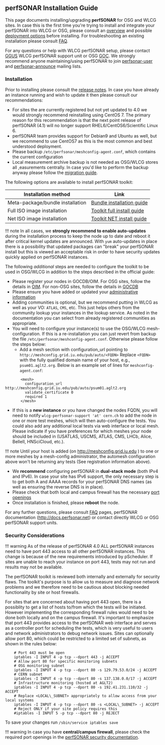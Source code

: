 ## perfSONAR Installation Guide 

This page documents installing/upgrading **perfSONAR** for OSG and WLCG sites. In case this is the first time you're trying to install and integrate your perfSONAR into WLCG or OSG, please consult an [overview](perfsonar-in-osg.md) and possible [deployment options](perfsonar/deployment-models.md) before installing. For troubleshooting an existing installation please consult [FAQ](faq.md).

For any questions or help with WLCG perfSONAR setup, please contact [GGUS](https://wiki.egi.eu/wiki/GGUS:WLCG_perfSONAR_FAQ) WLCG perfSONAR support unit or OSG [GOC](). We strongly recommend anyone maintaining/using perfSONAR to join [perfsonar-user](https://lists.internet2.edu/sympa/subscribe/perfsonar-user) and [perfsonar-announce](https://lists.internet2.edu/sympa/subscribe/perfsonar-announce) mailing lists.

### Installation

Prior to installing please consult the [release notes](http://docs.perfsonar.net/manage_update.html#special-upgrade-notes). In case you have already an instance running and wish to update it then please consult our recommendations:

* For sites the are currently registered but not yet updated to 4.0 we would strongly recommend reinstalling using CentOS 7. The primary reason for this recommendation is that the next point release of perfSONAR (4.1) will no longer support RHEL6/CentOS6/Scientific Linux 6.
* perfSONAR team provides support for Debian9 and Ubuntu as well, but we recommend to use CentOS7 as this is the most common and best understood deployment.
* Please backup `/etc/perfsonar/meshconfig-agent.conf`, which contains the current configuration
* Local measurement archive backup is not needed as OSG/WLCG stores all ,easurements centrally. In case you'd like to perform the backup  anyway please follow the [migration guide](http://docs.perfsonar.net/install_migrate_centos7.html).

The following options are available to install perfSONAR toolkit:

| Installation method              | Link                                                                                    |
|----------------------------------|-----------------------------------------------------------------------------------------|
| Meta-package/bundle installation | [Bundle installation guide](http://docs.perfsonar.net/install_centos.html)              |
| Full ISO image installation      | [Toolkit full install guide](http://docs.perfsonar.net/install_centos_fullinstall.html) |
| Net ISO image installation       | [Toolkit NET install guide](http://docs.perfsonar.net/install_centos_netinstall.html)   |

!!! note
    In all cases, we **strongly recommend to enable auto-updates** during the installation process to keep the node up to date and        reboot it after critical kernel updates are announced. With `yum` auto-updates in place there is a possibility that updated packages     can "break" your perfSONAR install but this is viewed an acceptable risk in order to have security updates quickly applied on           perfSONAR instances. 

The following *additional* steps are needed to configure the toolkit to be used in OSG/WLCG in addition to the steps described in the official guide:

* Please register your nodes in GOCDB/OIM. For OSG sites, follow the details in [OIM](register-ps-in-oim). For non-OSG sites, follow the details in [GOCDB](register-ps-in-gocdb)
* Please ensure you have added or updated your [administrative information](http://docs.perfsonar.net/manage_admin_info.html)
* Adding communities is optional, but we recommend putting in WLCG as well as your VO: `ATLAS`, `CMS`, etc. This just helps others from the community lookup your instances in the lookup service. As noted in the documentation you can select from already registered communities as appropriate.
* You will need to configure your instance(s) to use the OSG/WLCG mesh-configuration. If this is a re-installation you can just revert from backup the file `/etc/perfsonar/meshconfig-agent.conf`. Otherwise please follow the steps below: 
    * Add a mesh section with configuration_url pointing to `http://meshconfig.grid.iu.edu/pub/auto/<FQDN>` Replace `<FQDN>` with the fully qualified domain name of your host, e.g., `psum01.aglt2.org`. Below is an example set of lines for `meshconfig-agent.conf`:
 
```
       <mesh> 
         configuration_url http://meshconfig.grid.iu.edu/pub/auto/psum01.aglt2.org
         validate_certificate 0 
         required 1 
       </mesh> 	
```

* If this is a **new instance** or you have changed the nodes FQDN, you will need to notify `wlcg-perfsonar-support 'at' cern.ch` to add the node in one or more test meshes, which will then auto-configure the tests. You could also add any additional local tests via web interface or local mesh. Please indicate if you have preferences for which meshes your node should be included in (USATLAS, USCMS, ATLAS, CMS, LHCb, Alice, BelleII, HNSciCloud, etc.).

!!! note
    Until your host is added (on http://meshconfig.grid.iu.edu ) to one or more meshes by a mesh-config administrator, the automesh configuration above won't be returning any tests (See registration information above).
	
* We **recommend** configuring perfSONAR in **dual-stack mode** (both IPv4 and IPv6). In case your site has IPv6 support, the only necessary step is to get both A and AAAA records for your perfSONAR DNS names (as well as ensuring the reverse DNS is in place).
* Please check that both local and campus firewall has the necessary [port openings](#security-considerations)
* Once installation is finished, please **reboot** the node.

For any further questions, please consult [FAQ](faq.md) pages, perfSONAR documentation (<http://docs.perfsonar.net>) or contact directly WLCG or OSG perfSONAR support units.

### Security Considerations

!!! warning 
	As of the release of perfSONAR 4.0 ALL perfSONAR instances need to have port 443 access to all other perfSONAR instances. This change is because of the new requirements introduced by pScheduler. If sites are unable to reach your instance on port 443, tests may not run and results may not be available.

The perfSONAR toolkit is reviewed both internally and externally for security flaws. The toolkit's purpose is to allow us to measure and diagnose network problems and we therefore need to be cautious about blocking needed functionality by site or host firewalls.

For sites that are concerned about having port 443 open, there is a possiblity to get a list of hosts to/from which the tests will be initiated. However implementing the corresponding firewall rules would need to be done both locally and on the campus firewall. It's important to emphasize that port 443 provides access to the perfSONAR web interface and serves as a controller port for scheduling the tests, which is very useful to users and network administrators to debug network issues. Sites can optionally allow port 80, which could be restricted to a limited set of subnets, as shown in the rules below: 
```
    # Port 443 must be open 
    iptables -I INPUT 4 -p tcp --dport 443 -j ACCEPT
    # Allow port 80 for specific monitoring subnets
    # OSG monitoring subnet 
    iptables -I INPUT 4 -p tcp --dport 80 -s 129.79.53.0/24 -j ACCEPT 
    # CERN subnet 
    iptables -I INPUT 4 -p tcp --dport 80 -s 137.138.0.0/17 -j ACCEPT 
    # Infrastructure monitoring (hosted at AGLT2) 
    iptables -I INPUT 4 -p tcp --dport 80 -s 192.41.231.110/32 -j ACCEPT 
    # Replace <LOCAL\_SUBNET> appropriately to allow access from your local systems 
    iptables -I INPUT 4 -p tcp --dport 80 -s <LOCAL\_SUBNET> -j ACCEPT 
    # Reject ONLY if your site policy requires this 
    #iptables -I INPUT 5 -p tcp --dport 80 -j REJECT
```

To save your changes run `/sbin/service iptables save` 

!!! warning
	In case you have **central/campus firewall**, please check the required port openings in the [perfSONAR security documentation](http://docs.perfsonar.net/manage_security.html).  

